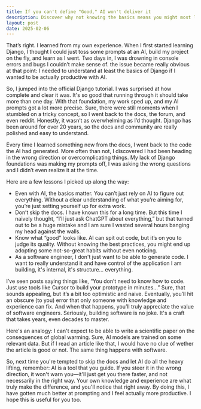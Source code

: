 ```yaml
---
title: If you can't define "Good," AI won't deliver it
description: Discover why not knowing the basics means you might most likely end up with terrible code.
layout: post
date: 2025-02-06
---
```


That’s right. I learned from my own experience. When I first started learning Django, I thought I could just toss some prompts at an AI, build my project on the fly, and learn as I went. Two days in, I was drowning in console errors and bugs I couldn’t make sense of. the issue became really obvious at that point: I needed to understand at least the basics of Django if I wanted to be actually productive with AI.

So, I jumped into the official Django tutorial. I was surprised at how complete and clear it was. It's so good that running through it should take more than one day. With that foundation, my work sped up, and my AI prompts got a lot more precise. Sure, there were still moments when I stumbled on a tricky concept, so I went back to the docs, the forum, and even reddit. Honestly, it wasn’t as overwhelming as I’d thought. Django has been around for over 20 years, so the docs and community are really polished and easy to understand.

Every time I learned something new from the docs, I went back to the code the AI had generated. More often than not, I discovered I had been heading in the wrong direction or overcomplicating things. My lack of Django foundations was making my prompts off, I was asking the wrong questions and I didn’t even realize it at the time.

Here are a few lessons I picked up along the way:

- Even with AI, the basics matter. You can’t just rely on AI to figure out everything. Without a clear understanding of what you’re aiming for, you’re just setting yourself up for extra work.
- Don’t skip the docs. I have known this for a long time. But this time I naively thought, “I’ll just ask ChatGPT about everything,” but that turned out to be a huge mistake and I am sure I wasted several hours banging my head against the walls.
- Know what “good” looks like. AI can spit out code, but it’s on you to judge its quality. Without knowing the best practices, you might end up adopting some not-so-great habits without even noticing.
- As a software engineer, I don't just want to be able to generate code. I want to really understand it and have control of the application I am building, it's internal, it's structure... everything.

I’ve seen posts saying things like, “You don’t need to know how to code. Just use tools like Cursor to build your prototype in minutes…” Sure, that sounds appealing, but it’s a bit too optimistic and naive. Eventually, you’ll hit an obscure (to you) error that only someone with knowledge and experience can fix. And when that happens, you’ll truly appreciate the value of software engineers. Seriously, building software is no joke. It's a craft that takes years, even decades to master.

Here's an analogy: I can't expect to be able to write a scientific paper on the consequences of global warming. Sure, AI models are trained on some relevant data. But if I read an article like that, I would have no clue of wether the article is good or not. The same thing happens with software.

So, next time you're tempted to skip the docs and let AI do all the heavy lifting, remember: AI is a tool that you guide. If you steer it in the wrong direction, it won't warn you—it'll just get you there faster, and not necessarily in the right way. Your own knowledge and experience are what truly make the difference, and you'll notice that right away. By doing this, I have gotten much better at prompting and I feel actually more productive. I hope this is useful for you too.
